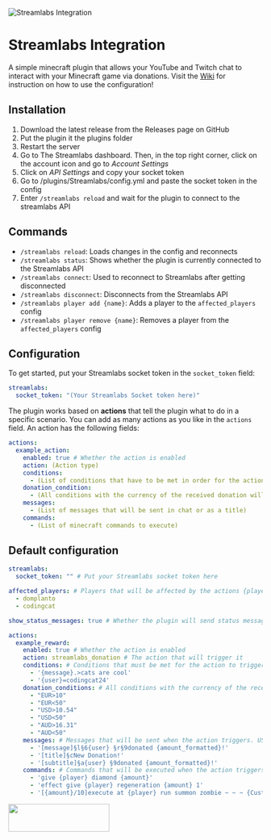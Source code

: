 ![Streamlabs Integration](https://github.com/Membercat-Studios/StreamLabsPlugin/blob/main/streamlabs_integration_banner.png?raw=true)
# Streamlabs Integration
A simple minecraft plugin that allows your YouTube and Twitch chat to interact with your Minecraft game via donations.
Visit the [Wiki](https://github.com/Membercat-Studios/StreamLabsPlugin/wiki) for instruction on how to use the configuration!

## Installation
1. Download the latest release from the Releases page on GitHub
2. Put the plugin it the plugins folder
3. Restart the server
4. Go to The Streamlabs dashboard. Then, in the top right corner, click on the account icon and go to *Account Settings*
5. Click on *API Settings* and copy your socket token
6. Go to /plugins/Streamlabs/config.yml and paste the socket token in the config
7. Enter `/streamlabs reload` and wait for the plugin to connect to the streamlabs API

## Commands
- `/streamlabs reload`: Loads changes in the config and reconnects
- `/streamlabs status`: Shows whether the plugin is currently connected to the Streamlabs API
- `/streamlabs connect`: Used to reconnect to Streamlabs after getting disconnected
- `/streamlabs disconnect`: Disconnects from the Streamlabs API
- `/streamlabs player add {name}`: Adds a player to the `affected_players` config
- `/streamlabs player remove {name}`: Removes a player from the `affected_players` config

## Configuration
To get started, put your Streamlabs socket token in the `socket_token` field:
```yaml
streamlabs:
  socket_token: "(Your Streamlabs Socket token here)"
```

The plugin works based on **actions** that tell the plugin what to do in a specific scenario.
You can add as many actions as you like in the `actions` field. An action has the following fields:
```yaml
actions:
  example_action:
    enabled: true # Whether the action is enabled
    action: (Action type)
    conditions:
      - (List of conditions that have to be met in order for the action to execute)
    donation_condition:
      - (All conditions with the currency of the received donation will be checked, this will be ignored if the event is not a donation)
    messages:
      - (List of messages that will be sent in chat or as a title)
    commands:
      - (List of minecraft commands to execute)
```

## Default configuration
```yaml
streamlabs:
  socket_token: "" # Put your Streamlabs socket token here

affected_players: # Players that will be affected by the actions {player}
  - domplanto
  - codingcat

show_status_messages: true # Whether the plugin will send status messages in chat (for example "Successfully connected to Streamlabs")

actions:
  example_reward:
    enabled: true # Whether the action is enabled
    action: streamlabs_donation # The action that will trigger it
    conditions: # Conditions that must be met for the action to trigger
      - '{message}.>cats are cool'
      - '{user}=codingcat24'
    donation_conditions: # All conditions with the currency of the received donation will be checked (this will not be checked if the event is not a donation)
      - "EUR>10"
      - "EUR<50"
      - "USD>10.54"
      - "USD<50"
      - "AUD>16.31"
      - "AUD<50"
    messages: # Messages that will be sent when the action triggers. USE § FOR COLOR CODES, NOT &!
      - '[message]§l§6{user} §r§9donated {amount_formatted}!'
      - '[title]§cNew Donation!'
      - '[subtitle]§a{user} §9donated {amount_formatted}!'
    commands: # Commands that will be executed when the action triggers. for ' do ''.
      - 'give {player} diamond {amount}'
      - 'effect give {player} regeneration {amount} 1'
      - '[{amount}/10]execute at {player} run summon zombie ~ ~ ~ {CustomName:''[{"text":"{user}"}]''}' # [{amount}/10] will be replaced with the amount divided by 10
```


[<img src="https://codingcat2468.github.io/assets/images/membercat_studios.png" height="55" width="200"/>](https://membercat.com)
